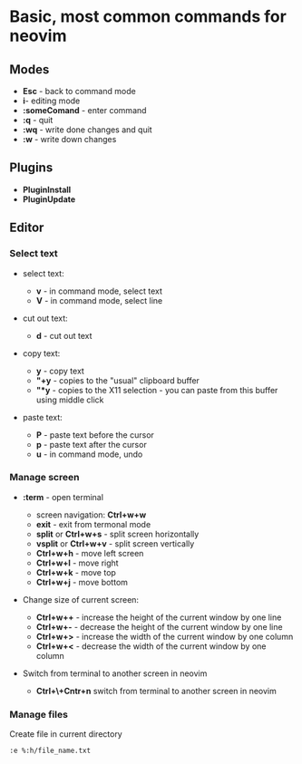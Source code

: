 # Basic, most common commands for neovim

## Modes

- **Esc** - back to command mode
- **i**- editing mode
- **:someComand** - enter command
- **:q** - quit
- **:wq** - write done changes and quit
- **:w** - write down changes

## Plugins

- **PluginInstall**
- **PluginUpdate**

## Editor

### Select text

- select text:
  - **v** - in command mode, select text
  - **V** - in command mode, select line
- cut out text:

  - **d** - cut out text

- copy text:

  - **y** - copy text
  - **"+y** - copies to the "usual" clipboard buffer
  - **"\*y** - copies to the X11 selection - you can paste from this buffer using middle click

- paste text:
  - **P** - paste text before the cursor
  - **p** - paste text after the cursor
  - **u** - in command mode, undo

### Manage screen

- **:term** - open terminal
  - screen navigation: **Ctrl+w+w**
  - **exit** - exit from termonal mode
  - **split** or **Ctrl+w+s** - split screen horizontally
  - **vsplit** or **Ctrl+w+v** - split screen vertically
  - **Ctrl+w+h** - move left screen
  - **Ctrl+w+l** - move right
  - **Ctrl+w+k** - move top
  - **Ctrl+w+j** - move bottom

- Change size of current screen:
  - **Ctrl+w++** - increase the height of the current window by one line
  - **Ctrl+w+-** - decrease the height of the current window by one line
  - **Ctrl+w+>** - increase the width of the current window by one column
  - **Ctrl+w+<** - decrease the width of the current window by one column

- Switch from terminal to another screen in neovim

  - **Ctrl+\\+Cntr+n** switch from terminal to another screen in neovim

### Manage files

Create file in current directory

```bash
:e %:h/file_name.txt
```
